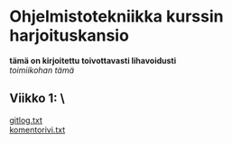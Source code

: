 # Ohjelmistotekniikka kurssin harjoituskansio
**tämä on kirjoitettu toivottavasti lihavoidusti** \
_toimiikohan tämä_ 

## Viikko 1: \
[gitlog.txt](https://github.com/heksaani/ot-harjoitustyo/blob/master/laskarit/viikko1/gitlog.txt) \
[komentorivi.txt](https://github.com/heksaani/ot-harjoitustyo/blob/master/laskarit/viikko1/komentorivi.txt)

